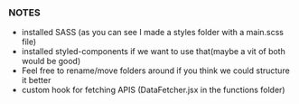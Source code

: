 ### NOTES
* installed SASS (as you can see I made a styles folder with a main.scss file)
* installed styled-components if we want to use that(maybe a vit of both would be good)
* Feel free to rename/move folders around if you think we could structure it better
* custom hook for fetching APIS (DataFetcher.jsx in the functions folder)